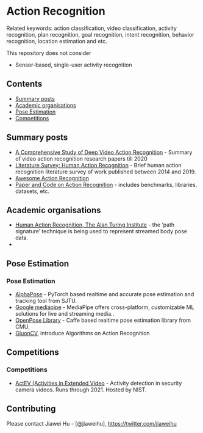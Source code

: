 # Action Recognition

Related keywords: action classification, video classification, activity recognition, plan recognition, goal recognition, intent recognition, behavior recognition, location estimation and etc.

This repository does not consider
-  Sensor-based, single-user activity recognition


## Contents
 - [Summary posts](#Summary-posts)
 - [Academic organisations](#Academic-organisations)
 - [Pose Estimation](#pose-estimation)
 - [Competitions](#competitions)

## Summary posts
* [A Comprehensive Study of Deep Video Action Recognition](https://arxiv.org/abs/2012.06567) - Summary of video action recognition research papers till 2020
* [Literature Survey: Human Action Recognition](https://towardsdatascience.com/literature-survey-human-action-recognition-cc7c3818a99a) - Brief human action recognition literature survey of work published between 2014 and 2019.
* [Awesome Action Recognition](https://github.com/jinwchoi/awesome-action-recognition#pose-estimation)
* [Paper and Code on Action Recognition](https://paperswithcode.com/task/action-recognition-in-videos) - includes benchmarks, libraries, datasets, etc.


## Academic organisations

* [Human Action Recognition, The Alan Turing Institute](https://www.turing.ac.uk/research/research-projects/human-action-recognition) - the ‘path signature’ technique is being used to represent streamed body pose data.
* 



## Pose Estimation

### Pose Estimation
* [AlphaPose](https://github.com/MVIG-SJTU/AlphaPose) - PyTorch based realtime and accurate pose estimation and tracking tool from SJTU.
* [Google mediapipe](https://google.github.io/mediapipe/) - MediaPipe offers cross-platform, customizable ML solutions for live and streaming media..
* [OpenPose Library](https://github.com/CMU-Perceptual-Computing-Lab/openpose) - Caffe based realtime pose estimation library from CMU.
* [GluonCV](https://medium.com/apache-mxnet/which-one-is-the-best-algorithm-for-video-action-recognition-298fb5c4ad4f), introduce Algorithms on Action Recognition 

## Competitions

### Competitions
* [ActEV (Activities in Extended Video](https://actev.nist.gov/sdl) - Activity detection in security camera videos. Runs through 2021. Hosted by NIST.

## Contributing
Please contact Jiawei Hu - [@jiaweihu], https://twitter.com/jiaweihu

